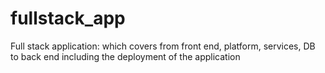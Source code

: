 # fullstack_app
Full stack application: which covers from front end, platform, services, DB to back end including the deployment of the application
